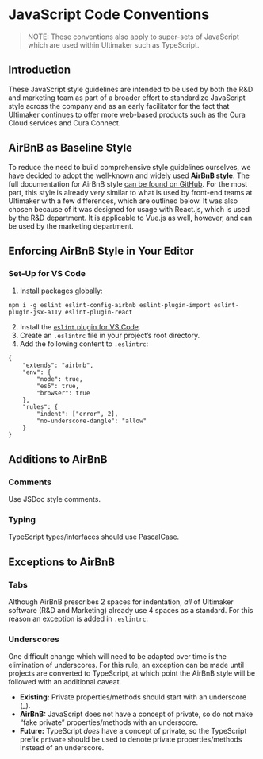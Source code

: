 # JavaScript Code Conventions
> NOTE: These conventions also apply to super-sets of JavaScript which are used within Ultimaker such as TypeScript.

## Introduction
These JavaScript style guidelines are intended to be used by both the R&D and marketing team as part of a broader effort to standardize JavaScript style across the company and as an early facilitator for the fact that Ultimaker continues to offer more web-based products such as the Cura Cloud services and Cura Connect.

## AirBnB as Baseline Style
To reduce the need to build comprehensive style guidelines ourselves, we have decided to adopt the well-known and widely used **AirBnB style**. The full documentation for AirBnB style [can be found on GitHub](https://github.com/airbnb/javascript). For the most part, this style is already very similar to what is used by front-end teams at Ultimaker with a few differences, which are outlined below. It was also chosen because of it was designed for usage with React.js, which is used by the R&D department. It is applicable to Vue.js as well, however, and can be used by the marketing department.

## Enforcing AirBnB Style in Your Editor
### Set-Up for VS Code
1. Install packages globally:

```
npm i -g eslint eslint-config-airbnb eslint-plugin-import eslint-plugin-jsx-a11y eslint-plugin-react
```
2. Install the [`eslint` plugin for VS Code](https://marketplace.visualstudio.com/items?itemName=dbaeumer.vscode-eslint).
3. Create an `.eslintrc` file in your project’s root directory.
4. Add the following content to `.eslintrc`:

```
{
    "extends": "airbnb",
    "env": {
        "node": true,
        "es6": true,
        "browser": true
    },
    "rules": {
        "indent": ["error", 2],
        "no-underscore-dangle": "allow"
    }
}
```

## Additions to AirBnB
### Comments
Use JSDoc style comments.

### Typing
TypeScript types/interfaces should use PascalCase.

## Exceptions to AirBnB
### Tabs
Although AirBnB prescribes 2 spaces for indentation, _all_ of Ultimaker software (R&D and Marketing) already use 4 spaces as a standard. For this reason an exception is added in `.eslintrc`.

### Underscores
One difficult change which will need to be adapted over time is the elimination of underscores. For this rule, an exception can be made until projects are converted to TypeScript, at which point the AirBnB style will be followed with an additional caveat.

- **Existing:** Private properties/methods should start with an underscore (\_).
- **AirBnB:** JavaScript does not have a concept of private, so do not make “fake private” properties/methods with an underscore.
- **Future:** TypeScript _does_ have a concept of private, so the TypeScript prefix `private` should be used to denote private properties/methods instead of an underscore.

